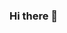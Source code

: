 ### Hi there 👋
<p  align="center">
<script type="text/javascript">
var bannersnack_embed = {"hash":"bdxmg839z","width":1584,"height":396,"t":1597452701,"userId":42133598,"type":"html5"};
</script>
<script type="text/javascript" src="//cdn.bannersnack.com/iframe/embed.js"></script>
</p>
<!--
**ShiviBhatt/ShiviBhatt** is a ✨ _special_ ✨ repository because its `README.md` (this file) appears on your GitHub profile.

Here are some ideas to get you started:

- 🔭 I’m currently working on ...
- 🌱 I’m currently learning ...
- 👯 I’m looking to collaborate on ...
- 🤔 I’m looking for help with ...
- 💬 Ask me about ...
- 📫 How to reach me: ...
- 😄 Pronouns: ...
- ⚡ Fun fact: ...
-->
